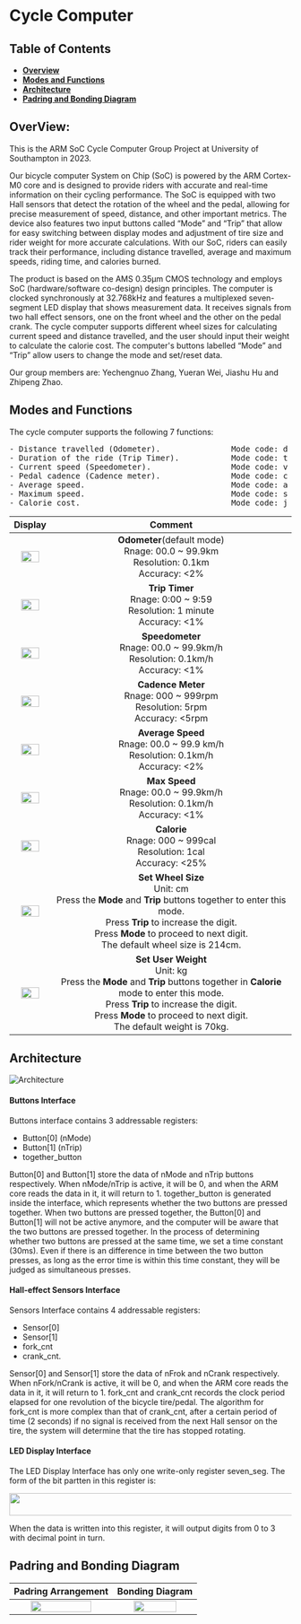# Cycle Computer
## Table of Contents

- **[Overview](#overview)**<br>
- **[Modes and Functions](#modes-and-functions)**<br>
- **[Architecture](#architecture)**<br>
- **[Padring and Bonding Diagram](#padring-and-bonding-diagram)**<br>


## OverView:
This is the ARM SoC Cycle Computer Group Project at University of Southampton in 2023.

Our bicycle computer System on Chip (SoC) is powered by the ARM Cortex-M0 core and is designed to provide riders with accurate 
and real-time information on their cycling performance. The SoC is equipped with two Hall sensors that detect the rotation of the wheel and the pedal, allowing for precise measurement of speed, distance, and other important metrics. The device also features two input buttons called “Mode” and “Trip” that allow for easy switching between display modes and adjustment of tire size and rider weight for more accurate calculations. With our SoC, riders can easily track their performance, including distance travelled, average and maximum speeds, riding time, and calories burned.

The product is based on the AMS 0.35μm CMOS technology and employs SoC (hardware/software co-design) design principles. The computer is clocked synchronously at 32.768kHz and features a multiplexed seven-segment LED display that shows measurement data. It receives signals from two hall effect sensors, one on the front wheel and the other on the pedal crank. The cycle computer supports different wheel sizes for calculating current speed and distance travelled, and the user should input their weight to calculate the calorie cost. The computer's buttons labelled “Mode” and “Trip” allow users to change the mode and set/reset data.

Our group members are: Yechengnuo Zhang, Yueran Wei, Jiashu Hu and Zhipeng Zhao.

## Modes and Functions

The cycle computer supports the following 7 functions:
<pre>
- Distance travelled (Odometer).               Mode code: d 
- Duration of the ride (Trip Timer).           Mode code: t
- Current speed (Speedometer).                 Mode code: v 
- Pedal cadence (Cadence meter).               Mode code: c 
- Average speed.                               Mode code: a 
- Maximum speed.                               Mode code: s 
- Calorie cost.                                Mode code: j
</pre>

Display                                                                              |  Comment
:--------------:                                                                     |    :----------:
<img src="https://github.com/zycn22/cycle_computer/blob/main/pic/displays/Slide1.png" width="75%" height="45%">  |  **Odometer**(default mode)<br />Rnage: 00.0 ~ 99.9km<br />Resolution: 0.1km<br />Accuracy: <2%
<img src="https://github.com/zycn22/cycle_computer/blob/main/pic/displays/Slide2.png" width="75%" height="45%">  |  **Trip Timer**<br />Rnage: 0:00 ~ 9:59<br />Resolution: 1 minute<br />Accuracy: <1%
<img src="https://github.com/zycn22/cycle_computer/blob/main/pic/displays/Slide3.png" width="75%" height="45%">  |  **Speedometer**<br />Rnage: 00.0 ~ 99.9km/h<br />Resolution: 0.1km/h<br />Accuracy: <1%
<img src="https://github.com/zycn22/cycle_computer/blob/main/pic/displays/Slide4.png" width="75%" height="45%">  |  **Cadence Meter**<br />Rnage: 000 ~ 999rpm<br />Resolution: 5rpm<br />Accuracy: <5rpm
<img src="https://github.com/zycn22/cycle_computer/blob/main/pic/displays/Slide5.png" width="75%" height="45%">  |  **Average Speed**<br />Rnage: 00.0 ~ 99.9 km/h<br />Resolution: 0.1km/h<br />Accuracy: <2%
<img src="https://github.com/zycn22/cycle_computer/blob/main/pic/displays/Slide6.png" width="75%" height="45%">  |  **Max Speed**<br />Rnage: 00.0 ~ 99.9km/h<br />Resolution: 0.1km/h<br />Accuracy: <1%
<img src="https://github.com/zycn22/cycle_computer/blob/main/pic/displays/Slide7.png" width="75%" height="45%">  |  **Calorie**<br />Rnage: 000 ~ 999cal<br />Resolution: 1cal<br />Accuracy: <25%
<img src="https://github.com/zycn22/cycle_computer/blob/main/pic/displays/Slide8.png" width="75%" height="45%">  |  **Set Wheel Size**<br />Unit: cm<br />Press the **Mode** and **Trip** buttons together to enter this mode.<br />Press **Trip** to increase the digit.<br />Press **Mode** to proceed to next digit.<br />The default wheel size is 214cm.
<img src="https://github.com/zycn22/cycle_computer/blob/main/pic/displays/Slide9.png" width="75%" height="45%">  |  **Set User Weight**<br />Unit: kg<br />Press the **Mode** and **Trip** buttons together in **Calorie** mode to enter this mode.<br />Press **Trip** to increase the digit.<br />Press **Mode** to proceed to next digit.<br />The default weight is 70kg.


## Architecture
![Architecture](https://github.com/zycn22/cycle_computer/blob/main/pic/architecture.png)
#### Buttons Interface

Buttons interface contains 3 addressable registers: 
- Button[0] (nMode)
- Button[1] (nTrip) 
- together_button

Button[0] and Button[1] store the data of nMode and nTrip buttons respectively. When nMode/nTrip is active, it will be 0, and when the ARM core reads the data in it, it will return to 1. together_button is generated inside the interface, which represents whether the two buttons are pressed together. When two buttons are pressed together, the Button[0] and Button[1] will not be active anymore, and the computer will be aware that the two buttons are pressed together.
In the process of determining whether two buttons are pressed at the same time, we set a time constant (30ms). Even if there is an difference in time between the two button presses, as long as the error time is within this time constant, they will be judged as simultaneous presses.

####  Hall-effect Sensors Interface

Sensors Interface contains 4 addressable registers:

- Sensor[0]
- Sensor[1]
- fork_cnt
- crank_cnt.

Sensor[0] and Sensor[1] store the data of nFrok and nCrank respectively. When nFork/nCrank is active, it will be 0, and when the ARM core reads the data in it, it will return to 1.
fork_cnt and crank_cnt records the clock period elapsed for one revolution of the bicycle tire/pedal. The algorithm for fork_cnt is more complex than that of crank_cnt, after a certain period of time (2 seconds) if no signal is received from the next Hall sensor on the tire, the system will determine that the tire has stopped rotating.

#### LED Display Interface
The LED Display Interface has only one write-only register seven_seg. The form of the bit partten in this register is:

<img src="https://github.com/zycn22/cycle_computer/blob/main/pic/bit_pattern.png" width="600" height="40">

When the data is written into this register, it will output digits from 0 to 3 with decimal point in turn.

## Padring and Bonding Diagram

Padring Arrangement             |  Bonding Diagram
:------------------------------:|:------------------------------:
<img src="https://github.com/zycn22/cycle_computer/blob/main/pic/padring.png" width="80%" height="25%">  |  <img src="https://github.com/zycn22/cycle_computer/blob/main/pic/bonding.png" width="75%" height="25%">
